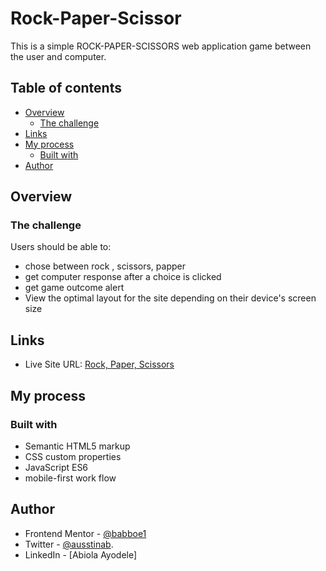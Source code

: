 # Rock-Paper-Scissor
This is a simple ROCK-PAPER-SCISSORS web application game between the user and computer.
## Table of contents

- [Overview](#overview)
  - [The challenge](#the-challenge)
-  [Links](#links)  
- [My process](#my-process)
  - [Built with](#built-with)
- [Author](#author)


## Overview

### The challenge

Users should be able to:

- chose between rock , scissors, papper
- get computer response after a choice is clicked
- get game outcome alert
- View the optimal layout for the site depending on their device's screen size

## Links

-  Live Site URL: [Rock, Paper, Scissors](https://elastic-jepsen-3075ee.netlify.app/)
## My process

### Built with

- Semantic HTML5 markup
- CSS custom properties
- JavaScript ES6
- mobile-first work flow 

## Author

- Frontend Mentor - [@babboe1](https://www.frontendmentor.io/profile/babboe1)
- Twitter - [@ausstinab](https://www.twitter.com/ausstinab).
- LinkedIn - [Abiola Ayodele]

